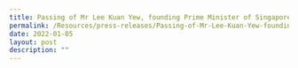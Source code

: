```yaml
---
title: Passing of Mr Lee Kuan Yew, founding Prime Minister of Singapore
permalink: /Resources/press-releases/Passing-of-Mr-Lee-Kuan-Yew-founding-Prime-Minister-of-Singapore
date: 2022-01-05
layout: post
description: ""
---
```

